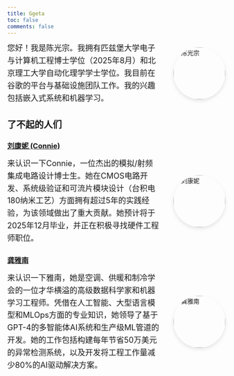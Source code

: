 ```yaml
---
title: Ggeta
toc: false
comments: false
---
```


<div style="display: flex; align-items: center; gap: 30px; margin-bottom: 20px;">
  <div style="flex: 1;">
  <p style="margin: 0; font-size: 18px; line-height: 1.6;">您好！我是陈光宗。我拥有匹兹堡大学电子与计算机工程博士学位（2025年8月）和北京理工大学自动化理学学士学位。我目前在谷歌的平台与基础设施团队工作。我的兴趣包括嵌入式系统和机器学习。</p>
  </div>
  <div style="flex: 0 0 120px;">
    <img src="https://avatars.githubusercontent.com/u/18215354?v=4" alt="陈光宗" style="width: 120px; height: 120px; border-radius: 50%; object-fit: cover; box-shadow: 0 4px 8px rgba(0,0,0,0.1);">
  </div>
</div>

## 了不起的人们

### [刘康妮 (Connie)](/zh-cn/connie/)

<div style="display: flex; align-items: center; gap: 30px; margin-bottom: 20px;">
  <div style="flex: 1;">
    <p style="margin: 0; font-size: 18px; line-height: 1.6;">来认识一下Connie，一位杰出的模拟/射频集成电路设计博士生。她在CMOS电路开发、系统级验证和可流片模块设计（台积电180纳米工艺）方面拥有超过5年的实践经验，为该领域做出了重大贡献。她预计将于2025年12月毕业，并正在积极寻找硬件工程师职位。</p>
  </div>
  <div style="flex: 0 0 120px;">
    <img src="/images/connie-pitt.jpg" alt="刘康妮" style="width: 120px; height: 120px; border-radius: 50%; object-fit: cover; box-shadow: 0 4px 8px rgba(0,0,0,0.1);">
  </div>
</div>

### [龚雅南](/zh-cn/yanan/)

<div style="display: flex; align-items: center; gap: 30px; margin-bottom: 20px;">
  <div style="flex: 1;">
    <p style="margin: 0; font-size: 18px; line-height: 1.6;">来认识一下雅南，她是空调、供暖和制冷学会的一位才华横溢的高级数据科学家和机器学习工程师。凭借在人工智能、大型语言模型和MLOps方面的专业知识，她领导了基于GPT-4的多智能体AI系统和生产级ML管道的开发。她的工作包括构建每年节省50万美元的异常检测系统，以及开发将工程工作量减少80%的AI驱动解决方案。</p>
  </div>
  <div style="flex: 0 0 120px;">
    <img src="/images/yanan.png" alt="龚雅南" style="width: 120px; height: 120px; border-radius: 50%; object-fit: cover; box-shadow: 0 4px 8px rgba(0,0,0,0.1);">
  </div>
</div>